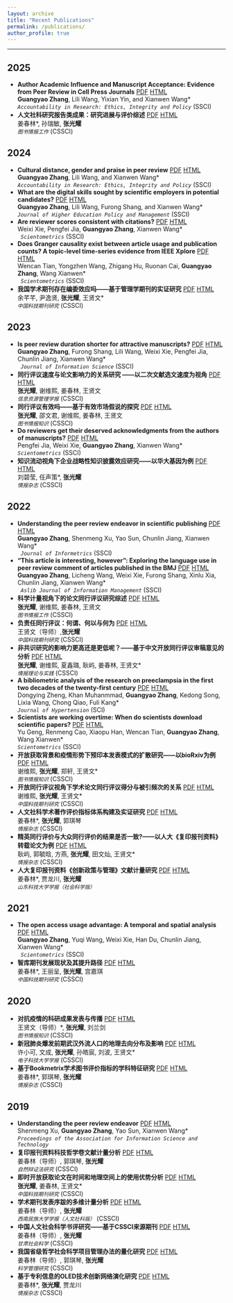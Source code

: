 ```yaml
---
layout: archive
title: "Recent Publications"
permalink: /publications/
author_profile: true
---
```

---
## 2025
- **Author Academic Influence and Manuscript Acceptance: Evidence from Peer Review in Cell Press Journals**  [PDF](../assets/Zheng_et_al_2025_Author_academic_influence_and_manuscript_acceptance__Evidence_from_peer_review_in_cell_press_journals.pdf) [HTML](http://dx.doi.org/10.1080/08989621.2025.2521083) <br>
**Guangyao Zhang**, Lili Wang, Yixian Yin, and Xianwen Wang* <br>
<i>`Accountability in Research: Ethics, Integrity and Policy`</i> (SSCI)<br> 
- **人文社科研究报告类成果：研究进展与评价综述**  [PDF](../assets/paper_cn/姜春林_et_al_2025_人文社科研究报告类成果：研究进展与评价综述.pdf) [HTML](https://www.lis.ac.cn/CN/10.13266/j.issn.0252-3116.2025.05.013) <br>
姜春林*, 孙瑞敏, **张光耀** <br>
<i>`图书情报工作`</i> (CSSCI) <br> 

## 2024
- **Cultural distance, gender and praise in peer review**  [PDF](../assets/paper_en/Zhang_et_al_2024_Cultural_distance,_gender_and_praise_in_peer_review.pdf) [HTML](https://www.tandfonline.com/doi/full/10.1080/08989621.2024.2409310) <br>
**Guangyao Zhang**, Lili Wang, and Xianwen Wang* <br>
<i>`Accountability in Research: Ethics, Integrity and Policy`</i> (SSCI)<br> 
- **What are the digital skills sought by scientific employers in potential candidates?** [PDF](../assets/paper_en/Zhang_et_al_2024_What_are_the_digital_skills_sought_by_scientific_employers_in_potential.pdf) [HTML]( https://www.tandfonline.com/doi/full/10.1080/1360080X.2024.2374392) <br>
**Guangyao Zhang**, Lili Wang, Furong Shang, and Xianwen Wang* <br>
<i>`Journal of Higher Education Policy and Management`</i> (SSCI) <br>
- **Are reviewer scores consistent with citations?**  [PDF](../assets/paper_en/Xie_et_al_2024_Are_reviewer_scores_consistent_with_citations.pdf) [HTML]( https://doi.org/10.1007/s11192-024-05103-2) <br>
Weixi Xie, Pengfei Jia, **Guangyao Zhang**, Xianwen Wang*<br>
<i>` Scientometrics`</i> (SSCI) <br>
- **Does Granger causality exist between article usage and publication counts? A topic-level time-series evidence from IEEE Xplore**  [PDF](../assets/paper_en/Tian_et_al_2024_Does_Granger_causality_exist_between_article_usage.pdf) [HTML]( https://doi.org/10.1007/s11192-024-05038-8) <br>
Wencan Tian, Yongzhen Wang, Zhigang Hu, Ruonan Cai, **Guangyao Zhang**, Wang Xianwen* <br>
<i>` Scientometrics`</i> (SSCI) <br>
- **我国学术期刊存在编委效应吗——基于管理学期刊的实证研究**  [PDF](../assets/paper_cn/余芊芊_et_al_2024_我国学术期刊存在编委效应吗基于管理学期刊的实证研究.pdf) [HTML]( https://www.cjstp.cn/CN/10.11946/cjstp.202403110213) <br>
余芊芊, 尹逸贤, **张光耀**, 王贤文*<br>
<i>`中国科技期刊研究`</i> (CSSCI) <br>

## 2023
- **Is peer review duration shorter for attractive manuscripts?**  [PDF](../assets/paper_en/Zhang_et_al_2023_Is_peer_review_duration_shorter_for_attractive_man.pdf) [HTML]( https://journals.sagepub.com/doi/abs/10.1177/01655515231174382) <br>
**Guangyao Zhang**, Furong Shang, Lili Wang, Weixi Xie, Pengfei Jia, Chunlin Jiang, Xianwen Wang* <br>
<i>` Journal of Information Science`</i> (SSCI) <br>
- **同行评议速度与论文影响力的关系研究 ——以二次文献选文速度为视角** [PDF](../assets/paper_cn/张光耀_et_al_2023_同行评议速度与论文影响力的关系研究——以二次文献选文速度为视角.pdf) [HTML]( http://jirm.whu.edu.cn/jwk3/xxzyglxb/CN/10.13365/j.jirm.2023.04.140) <br>
**张光耀**, 谢维熙, 姜春林, 王贤文 <br>
<i>`信息资源管理学报`</i> (CSSCI) <br>
- **同行评议有效吗——基于有效市场假说的探究**  [PDF](../assets/paper_cn/张光耀_et_al_2023_同行评议有效吗——基于有效市场假说的探究.pdf) [HTML](https://dik.whu.edu.cn/jwk3/tsqbzs/CN/10.13366/j.dik.2023.02.105) <br>
**张光耀**, 邵文君, 谢维熙, 姜春林, 王贤文 <br>
<i>`图书情报知识`</i> (CSSCI) <br>
- **Do reviewers get their deserved acknowledgments from the authors of manuscripts?**  [PDF](../assets/paper_en/Jia_et_al_2023_Do_reviewers_get_their_deserved_acknowledgments_fr.pdf) [HTML]( https://doi.org/10.1007/s11192-023-04790-7) <br>
Pengfei Jia, Weixi Xie, **Guangyao Zhang**, Xianwen Wang* <br>
<i>`Scientometrics`</i> (SSCI) <br>
- **知识流动视角下企业战略性知识披露效应研究——以华大基因为例**  [PDF](../assets/paper_cn/刘碧莹_et_al_2023_知识流动视角下企业战略性知识披露效应研究——以华大基因为例.pdf) [HTML](https://www.researchgate.net/publication/366325827) <br>
刘碧莹, 任声策*, **张光耀** <br>
<i>`情报杂志`</i> (CSSCI) <br>

## 2022
- **Understanding the peer review endeavor in scientific publishing**  [PDF](../assets/paper_en/Zhang_et_al_2022_Understanding_the_peer_review_endeavor_in_scientific_publishing.pdf) [HTML](https://www.sciencedirect.com/science/article/pii/S1751157722000165) <br>
**Guangyao Zhang**, Shenmeng Xu, Yao Sun, Chunlin Jiang, Xianwen Wang* <br>
<i>` Journal of Informetrics`</i> (SSCI) <br>
- **“This article is interesting, however”: Exploring the language use in peer review comment of articles published in the BMJ**  [PDF](../assets/paper_en/Zhang_et_al_2022_“This_article_is_interesting,_however”_Exploring_.pdf) [HTML]( https://www.emerald.com/insight/content/doi/10.1108/ajim-06-2021-0172/full/html) <br>
**Guangyao Zhang**, Licheng Wang, Weixi Xie, Furong Shang, Xinlu Xia, Chunlin Jiang, Xianwen Wang* <br>
<i>` Aslib Journal of Information Management`</i> (SSCI) <br>
- **科学计量视角下的论文同行评议研究综述**  [PDF](../assets/paper_cn/张光耀_et_al_2022_科学计量视角下的论文同行评议研究综述.pdf) [HTML]( https://www.lis.ac.cn/CN/10.13266/j.issn.0252-3116.2022.14.014) <br>
**张光耀**, 谢维熙, 姜春林, 王贤文 <br>
<i>`图书情报工作`</i> (CSSCI) <br>
- **负责任同行评议：何谓、何以与何为**  [PDF](../assets/paper_cn/王贤文_张光耀_负责任同行评议何谓、何以与何为.pdf) [HTML](https://www.cjstp.cn/CN/10.11946/cjstp.202204280331) <br>
 王贤文（导师）,**张光耀** <br>
<i>`中国科技期刊研究`</i> (CSSCI) <br>
- **非共识研究的影响力更高还是更低呢？——基于中文开放同行评议审稿意见的分析**  [PDF](../assets/paper_cn/张光耀_et_al_2022_非共识研究的影响力更高还是更低呢？——基于中文开放同行评议审稿意见的分析.pdf) [HTML]( https://www.researchgate.net/publication/359576551) <br>
**张光耀**, 谢维熙, 夏鑫璐, 耿屿, 姜春林, 王贤文*<br>
<i>`情报理论与实践`</i> (CSSCI) <br>
- **A bibliometric analysis of the research on preeclampsia in the first two decades of the twenty-first century**  [PDF](../assets/paper_en/Zheng_et_al_2022_A_bibliometric_analysis_of_the_research_on_preecla.pdf) [HTML]( https://doi.org/10.1097/HJH.0000000000003114) <br>
Dongying Zheng, Khan Muhanmmad, **Guangyao Zhang**, Kedong Song, Lixia Wang, Chong Qiao, Fuli Kang* <br>
<i>`Journal of Hypertension`</i> (SCI) <br>
- **Scientists are working overtime: When do scientists download scientific papers?**  [PDF](../assets/paper_en/Geng_et_al_2021_Scientists_are_Working_Overtime_and_at_the_Weekend.pdf) [HTML](https://doi.org/10.1007/s11192-022-04524-1) <br>
Yu Geng, Renmeng Cao, Xiaopu Han, Wencan Tian, **Guangyao Zhang**, Wang Xianwen*<br>
<i>`Scientometrics`</i> (SSCI) <br>
- **开放获取背景和疫情形势下预印本发表模式的扩散研究——以bioRxiv为例**  [PDF](../assets/paper_cn/谢维熙_et_al_2022_开放获取背景和疫情形势下预印本发表模式的扩散研究——以bioRxiv为例.pdf) [HTML]( http://dik.whu.edu.cn/jwk3/tsqbzs/CN/10.13366/j.dik.2022.03.050) <br>
谢维熙, **张光耀**, 郑轩, 王贤文*<br>
<i>`图书情报知识`</i> (CSSCI) <br>
- **开放同行评议视角下学术论文同行评议得分与被引频次的关系**  [PDF](../assets/paper_cn/谢维熙_et_al_2022_开放同行评议视角下学术论文同行评议得分与被引频次的关系.pdf) [HTML]( https://www.cjstp.cn/CN/10.11946/cjstp.202109100717) <br>
谢维熙, **张光耀**, 王贤文*<br>
<i>`中国科技期刊研究`</i> (CSSCI) <br>
- **人文社科学术著作评价指标体系构建及实证研究**  [PDF](../assets/paper_cn/姜春林_et_al_2022_人文社科学术著作评价指标体系构建及实证研究.pdf) [HTML]( https://www.researchgate.net/publication/357670079) <br>
姜春林*, **张光耀**, 郭琪琴<br>
<i>`情报杂志`</i> (CSSCI) <br>
- **精英同行评价与大众同行评价的结果是否一致?——以人大《复印报刊资料》转载论文为例**  [PDF](../assets/paper_cn/耿屿_et_al_2022_精英同行评价与大众同行评价的结果是否一致——以人大《复印报刊资料》转载论文为例.pdf) [HTML]( https://www.researchgate.net/publication/364088383) <br>
耿屿, 郭毓晗, 方燕, **张光耀**, 田文灿, 王贤文* <br>
<i>`情报杂志`</i> (CSSCI) <br>
- **人大复印报刊资料《创新政策与管理》文献计量研究**  [PDF](../assets/paper_cn/姜春林_et_al_2020_人大复印报刊资料《创新政策与管理》文献计量研究.pdf) [HTML]( https://www.researchgate.net/publication/357334250) <br>
姜春林*, 贾龙川, **张光耀** <br>
<i>`山东科技大学学报（社会科学版）`</i> <br>

## 2021
- **The open access usage advantage: A temporal and spatial analysis** [PDF](../assets/paper_en/Zhang_et_al_2021_The_open_access_usage_advantage_a_temporal_and_sp.pdf) [HTML](https://link.springer.com/article/10.1007/s11192-020-03836-4) <br>
**Guangyao Zhang**, Yuqi Wang, Weixi Xie, Han Du, Chunlin Jiang, Xianwen Wang* <br>
<i>` Scientometrics`</i> (SSCI) <br>
- **智库期刊发展现状及其提升路径**  [PDF](../assets/paper_cn/姜春林_et_al_2021_智库期刊发展现状及其提升路径.pdf) [HTML]( https://www.cjstp.cn/CN/10.11946/cjstp.202107260585) <br>
姜春林*, 王丽呈, **张光耀**, 宫嘉琪<br>
<i>`中国科技期刊研究`</i> (CSSCI) <br>

## 2020
- **对抗疫情的科研成果发表与传播**  [PDF](../assets/paper_cn/王贤文_张光耀_et_al_2020_对抗疫情的科研成果发表与传播.pdf) [HTML](https://dik.whu.edu.cn/jwk3/tsqbzs/CN/10.13366/j.dik.2023.02.105) <br>
王贤文（导师）*, **张光耀**, 刘兰剑 <br>
<i>`图书情报知识`</i> (CSSCI)  <br>
- **新冠肺炎爆发前期武汉外流人口的地理去向分布及影响**  [PDF](../assets/paper_cn/许小可_et_al_2020_新冠肺炎爆发前期武汉外流人口的地理去向分布及影响.pdf) [HTML]( https://www.juestc.uestc.edu.cn/cn/article/doi/10.12178/1001-0548.2020033) <br>
许小可, 文成, **张光耀**, 孙皓宸, 刘波, 王贤文*<br>
<i>`电子科技大学学报`</i> (CSSCI) <br>
- **基于Bookmetrix学术图书评价指标的学科特征研究**  [PDF](../assets/paper_cn/姜春林_et_al_2020_基于Bookmetrix学术图书评价指标的学科特征研究.pdf) [HTML]( https://www.researchgate.net/publication/357334273) <br>
姜春林*, 郭琪琴, **张光耀** <br>
<i>`情报杂志`</i> (CSSCI) <br>

## 2019
- **Understanding the peer review endeavor**  [PDF](../assets/paper_en/Xu_et_al_2019_Understanding_the_peer_review_endeavor.pdf) [HTML](https://doi.org/10.1002/pra2.26) <br>
Shenmeng Xu, **Guangyao Zhang**, Yao Sun, Xianwen Wang*<br>
<i>`Proceedings of the Association for Information Science and Technology`</i> <br>
- **复印报刊资料科技哲学卷文献计量分析**  [PDF](../assets/paper_cn/姜春林_et_al_2019_复印报刊资料科技哲学卷文献计量分析.pdf) [HTML]( https://www.researchgate.net/publication/357334052) <br>
姜春林（导师）, 郭琪琴, **张光耀** <br> 
<i>`自然辩证法研究`</i> (CSSCI) <br>
- **即时开放获取论文在时间和地理空间上的使用优势分析**  [PDF](../assets/paper_cn/张光耀_et_al_2019_即时开放获取论文在时间和地理空间上的使用优势分析——以《新英格兰医学期刊》为例.pdf) [HTML]( https://www.cjstp.cn/CN/10.11946/cjstp.201905110360) <br>
**张光耀**, 姜春林, 王贤文* <br>
<i>`中国科技期刊研究`</i> (CSSCI) <br>
- **学术期刊发表序跋的多维计量分析**  [PDF](../assets/paper_cn/姜春林_et_al_2019_学术期刊发表序跋的多维计量分析.pdf) [HTML](https://www.researchgate.net/publication/357334244) <br>
姜春林（导师）, **张光耀** <br>
<i>`西南民族大学学报（人文社科版）`</i> (CSSCI) <br>
- **中国人文社会科学书评研究——基于CSSCI来源期刊**  [PDF](../assets/paper_cn/姜春林_et_al_2019_中国人文社会科学书评研究——基于CSSCI来源期刊(1998—2017)的数据.pdf) [HTML]( https://www.researchgate.net/publication/357331902_zhongguorenwenshehuikexueshupingyanjiu--jiyuCSSCIlaiyuanqikan1998-2017deshuju) <br>
姜春林（导师）, **张光耀** <br> 
<i>`甘肃社会科学`</i> (CSSCI) <br>
- **我国省级哲学社会科学项目管理办法的量化研究**  [PDF](../assets/paper_cn/姜春林_et_al_2019_我国省级哲学社会科学项目管理办法的量化研究.pdf) [HTML]( https://www.researchgate.net/publication/357334050) <br>
姜春林（导师）, 郭琪琴, **张光耀** <br>
<i>`科学管理研究`</i> (CSSCI) <br>
- **基于专利信息的OLED技术创新网络演化研究**  [PDF](../assets/paper_cn/姜春林_et_al_2019_基于专利信息的OLED技术创新网络演化研究.pdf) [HTML]( https://www.researchgate.net/publication/357333957) <br>
姜春林*, **张光耀**, 贾龙川<br>
<i>`情报杂志`</i> (CSSCI) <br>

